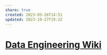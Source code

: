 ```yaml
---
share: true
created: 2023-05-26T14:51
updated: 2023-10-27T19:22
---
```



# [Data Engineering Wiki](https://dataengineering.wiki/Index)
